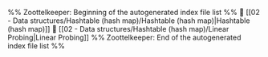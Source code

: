 %% Zoottelkeeper: Beginning of the autogenerated index file list  %%
📄 [[02 - Data structures/Hashtable (hash map)/Hashtable (hash map)|Hashtable (hash map)]]
📄 [[02 - Data structures/Hashtable (hash map)/Linear Probing|Linear Probing]]
%% Zoottelkeeper: End of the autogenerated index file list  %%
